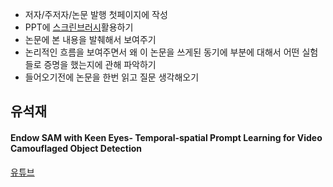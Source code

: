- 저자/주저자/논문 발행 첫페이지에 작성
- PPT에 [스크린브러시](https://verilog.tistory.com/28)활용하기
- 논문에 본 내용을 발췌해서 보여주기
- 논리적인 흐름을 보여주면서 왜 이 논문을 쓰게된 동기에 부분에 대해서 어떤 실험들로 증명을 했는지에 관해 파악하기
- 들어오기전에 논문을 한번 읽고 질문 생각해오기

## 유석재
#### Endow SAM with Keen Eyes- Temporal-spatial Prompt Learning for Video Camouflaged Object Detection
[유튜브](https://www.youtube.com/watch?v=pI1K4x2CuBo)


